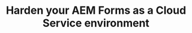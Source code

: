---
title: Harden your AEM Forms as a Cloud Service environment
seo-title: Secure your AEM Forms as a Cloud Service environment
description: Secure your AEM Forms as a Cloud Service environment
seo-description: Secure your AEM Forms as a Cloud Service environment
contentOwner: khsingh

---